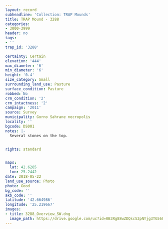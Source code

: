 ```yaml
---
layout: record
subheadline: 'Collection: TRAP Mounds'
title: TRAP Mound - 3288
categories:
- 3000-3999
header: no
tags:
- ''
trap_id: '3288'

certainty: Certain
elevation: '444'
max_diameter: '6'
min_diameter: '6'
height: '0.4'
size_category: Small
surrounding_land_use: Pasture
surface_condition: Pasture
robbed: No
crm_condition: '2'
crm_intactness: '2'
campaign: '2011'
source: Survey
municipality: Gorno Sahrane necropolis
locality: ''
bgcode: DS001
notes: |-
  Several stones on the top.


rights: standard


maps:
  lat: 42.6285
  lon: 25.2442
date: 2018-05-22
land_use_source: Photo
photo: Good
bg_code: ''
akb_code: ''
latitude: '42.664986'
longitude: '25.219667'
images:
- title: 3288_Overview_SW.dng
  image_path: https://drive.google.com/uc?id=0B3Rg88wZDQscS2pNYjg3TG56OU0
---
```

